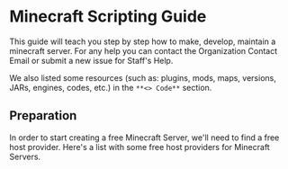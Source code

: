 # Minecraft Scripting Guide

This guide will teach you step by step how to make, develop, maintain a minecraft server.
For any help you can contact the Organization Contact Email or submit a new issue for Staff's Help.

We also listed some resources (such as: plugins, mods, maps, versions, JARs, engines, codes, etc.) in the `**<> Code**` section.

## Preparation
In order to start creating a free Minecraft Server, we'll need to find a free host provider.
Here's a list with some free host providers for Minecraft Servers.

